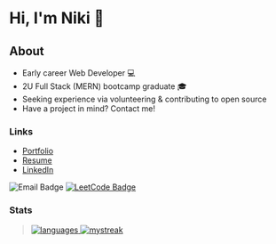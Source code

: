 # Hi, I'm Niki 👋 

## About

- Early career Web Developer 💻
- 2U Full Stack (MERN) bootcamp graduate 🎓
- Seeking experience via volunteering & contributing to open source
- Have a project in mind? Contact me!

### Links

- [Portfolio](https://nrennercodes.com)
- [Resume](https://docs.google.com/document/d/1DcumNcxWQ4piU0pmyhQcVcIc5guyQ-cl5WpNBM5FcEw/edit?usp=sharing)
- [LinkedIn](https://www.linkedin.com/in/nicolette-renner/)

![Email Badge](https://img.shields.io/badge/nrenner@nrennercodes.com-D14836?style=for-the-badge&logo=gmail&logoColor=white)
[![LeetCode Badge](https://img.shields.io/badge/-LeetCode-FFA116?style=for-the-badge&logo=LeetCode&logoColor=black&link=https://www.leetcode.com/nrenner0211/)](https://www.leetcode.com/nrenner0211/)

### Stats

><a href=""> 
>  <img align="top center" justify="center" src="https://github-readme-stats-sigma-five.vercel.app/api/top-langs/?username=nrenner0211&theme=react&line_height=40" alt="languages"/>
>  <img align-"top center" justify="center" src="https://github-readme-streak-stats.herokuapp.com/?user=nrenner0211&theme=react" alt="mystreak"/>
></a>
